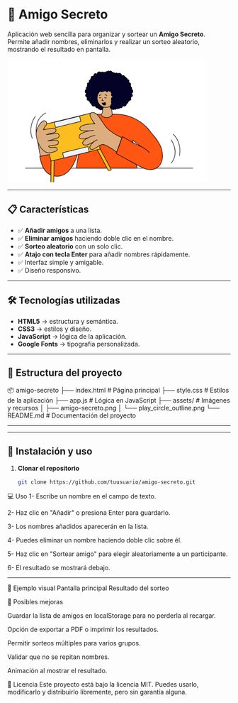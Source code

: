 # 🎁 Amigo Secreto

Aplicación web sencilla para organizar y sortear un **Amigo Secreto**.  
Permite añadir nombres, eliminarlos y realizar un sorteo aleatorio, mostrando el resultado en pantalla.

![Captura de ejemplo](assets/amigo-secreto.png)

---

## 📋 Características

- ✅ **Añadir amigos** a una lista.
- ✅ **Eliminar amigos** haciendo doble clic en el nombre.
- ✅ **Sorteo aleatorio** con un solo clic.
- ✅ **Atajo con tecla Enter** para añadir nombres rápidamente.
- ✅ Interfaz simple y amigable.
- ✅ Diseño responsivo.

---

## 🛠️ Tecnologías utilizadas

- **HTML5** → estructura y semántica.
- **CSS3** → estilos y diseño.
- **JavaScript** → lógica de la aplicación.
- **Google Fonts** → tipografía personalizada.

---

## 📂 Estructura del proyecto

📦 amigo-secreto
├── index.html # Página principal
├── style.css # Estilos de la aplicación
├── app.js # Lógica en JavaScript
├── assets/ # Imágenes y recursos
│ ├── amigo-secreto.png
│ └── play_circle_outline.png
└── README.md # Documentación del proyecto

---


---

## 🚀 Instalación y uso

1. **Clonar el repositorio**
   ```bash
   git clone https://github.com/tuusuario/amigo-secreto.git
💻 Uso
1- Escribe un nombre en el campo de texto.

2- Haz clic en "Añadir" o presiona Enter para guardarlo.

3- Los nombres añadidos aparecerán en la lista.

4- Puedes eliminar un nombre haciendo doble clic sobre él.

5- Haz clic en "Sortear amigo" para elegir aleatoriamente a un participante.

6- El resultado se mostrará debajo.

---

📸 Ejemplo visual
Pantalla principal	Resultado del sorteo

🐞 Posibles mejoras

Guardar la lista de amigos en localStorage para no perderla al recargar.

Opción de exportar a PDF o imprimir los resultados.

Permitir sorteos múltiples para varios grupos.

Validar que no se repitan nombres.

Animación al mostrar el resultado.

📄 Licencia
Este proyecto está bajo la licencia MIT.
Puedes usarlo, modificarlo y distribuirlo libremente, pero sin garantía alguna.

